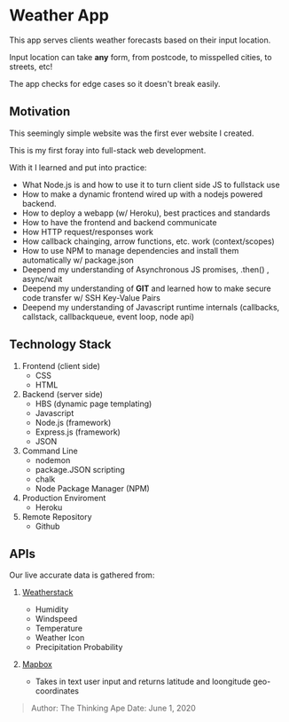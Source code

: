 # Weather App

This app serves clients weather forecasts based on their input location.

Input location can take **any** form, from postcode, to misspelled cities, to streets, etc! 

The app checks for edge cases so it doesn't break easily.

## Motivation

This seemingly simple website was the first ever website I created.

This is my first foray into full-stack web development. 

With it I learned and put into practice:
* What Node.js is and how to use it to turn client side JS to fullstack use
* How to make a dynamic frontend wired up with a nodejs powered backend.
* How to deploy a webapp (w/ Heroku), best practices and standards
* How to have the frontend and backend communicate
* How HTTP request/responses work
* How callback chainging, arrow functions, etc. work (context/scopes)
* How to use NPM to manage dependencies and install them automatically w/ package.json
* Deepend my understanding of Asynchronous JS promises, .then() , async/wait
* Deepend my understanding of **GIT** and learned how to make secure code transfer w/ SSH Key-Value Pairs
* Deepend my understanding of Javascript runtime internals (callbacks, callstack, callbackqueue, event loop, node api)

## Technology Stack
1. Frontend (client side)
    * CSS
    * HTML
2. Backend (server side)
    * HBS (dynamic page templating)  
    * Javascript 
    * Node.js (framework)
    * Express.js (framework)
    * JSON
3. Command Line
    * nodemon
    * package.JSON scripting
    * chalk 
    * Node Package Manager (NPM)
3. Production Enviroment
    * Heroku
4. Remote Repository
    * Github

## APIs
Our live accurate data is gathered from:

1. [Weatherstack](https://weatherstack.com/)
    * Humidity
    * Windspeed
    * Temperature 
    * Weather Icon
    * Precipitation Probability

2. [Mapbox](https://www.mapbox.com/)
    * Takes in text user input and returns latitude and loongitude geo-coordinates


> Author: The Thinking Ape
> Date: June 1, 2020